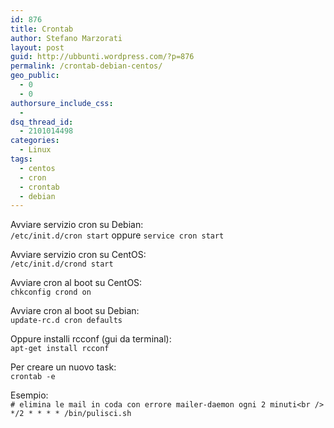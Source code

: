 ```yaml
---
id: 876
title: Crontab
author: Stefano Marzorati
layout: post
guid: http://ubbunti.wordpress.com/?p=876
permalink: /crontab-debian-centos/
geo_public:
  - 0
  - 0
authorsure_include_css:
  - 
dsq_thread_id:
  - 2101014498
categories:
  - Linux
tags:
  - centos
  - cron
  - crontab
  - debian
---
```

Avviare servizio cron su Debian:  
`/etc/init.d/cron start` oppure `service cron start`

Avviare servizio cron su CentOS:  
`/etc/init.d/crond start`

Avviare cron al boot su CentOS:  
`chkconfig crond on`

Avviare cron al boot su Debian:  
`update-rc.d cron defaults`

Oppure installi rcconf (gui da terminal):  
`apt-get install rcconf`

Per creare un nuovo task:  
`crontab -e`

Esempio:  
`# elimina le mail in coda con errore mailer-daemon ogni 2 minuti<br />
*/2 * * * * /bin/pulisci.sh`
